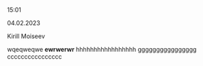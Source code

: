 15:01

04.02.2023

Kirill Moiseev

wqeqweqwe
**ewrwerwr**
hhhhhhhhhhhhhhhhh
gggggggggggggggg
cccccccccccccccc
